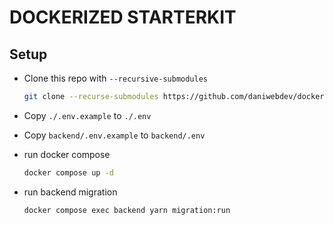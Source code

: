 # DOCKERIZED STARTERKIT

## Setup

- Clone this repo with `--recursive-submodules`
  
  ```bash
  git clone --recurse-submodules https://github.com/daniwebdev/dockerized-starter-kit.git
  ```

- Copy `./.env.example` to `./.env`
- Copy `backend/.env.example` to `backend/.env`
- run docker compose

  ```bash
  docker compose up -d
  ```
- run backend migration

  ```bash
  docker compose exec backend yarn migration:run
  ```
